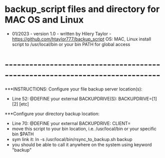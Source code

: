 # backup_script files and directory for MAC OS and Linux
+ 01/2023 - version 1.0 - written by Hilery Taylor - https://github.com/htaylor777/backup_script
  OS: MAC, Linux
  install script to /usr/local/bin or your bin PATH for global access
# ----------------------------------------------------------------------------
  ***INSTRUCTIONS:
  Configure your file backup server location(s):
-  Line 52: @DEFINE your external BACKUPDRIVE(S): BACKUPDRIVE=<pathToYourFileBackupDrive>[1] [2] [etc]
  
  ***Configure your directory backup location:
-  Line 70: @DEFINE your external BACKUPDRIVE: CLIENT=<pathToYourDirectoryBackupDrive>
-  move this script to your bin location, i.e. /usr/local/bin or your specific bin $PATH
-  sym link it: ln -s /usr/local/bin/rsync_to_backup.sh backup
-  you should be able to call it anywhere on the system using keyword "backup"